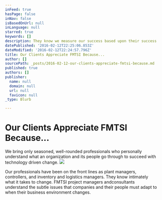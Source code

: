 ```yaml
---
inFeed: true
hasPage: false
inNav: false
isBasedOnUrl: null
inLanguage: null
starred: true
keywords: []
description: They know we measure our success based upon their success.
datePublished: '2016-02-12T22:25:06.853Z'
dateModified: '2016-02-12T22:24:57.796Z'
title: Our Clients Appreciate FMTSI Because...
author: []
sourcePath: _posts/2016-02-12-our-clients-appreciate-fmtsi-because.md
published: true
authors: []
publisher:
  name: null
  domain: null
  url: null
  favicon: null
_type: Blurb

---
```

# Our Clients Appreciate FMTSI Because...

We bring only seasoned, well-rounded professionals who personally 
understand what an organization and its people go through to succeed 
with technology driven change.
![](https://s3-us-west-2.amazonaws.com/the-grid-img/p/5411bc068416434d710e8c9f4612c7fe2be1fb13.gif)

Our professionals have been on the front lines as plant managers, 
controllers, and inventory and logistics managers. They know intimately what it takes to 
change. FMTSI project managers andconsultants understand the subtle issues that 
companies and their people must adapt to when their business 
environment changes.
